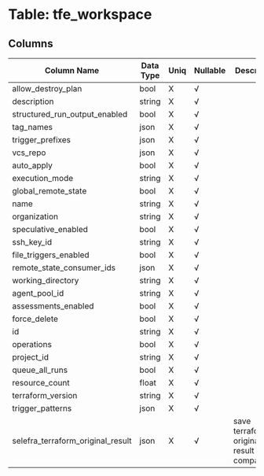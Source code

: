 # Table: tfe_workspace

## Columns 

|  Column Name   |  Data Type  | Uniq | Nullable | Description | 
|  ----  | ----  | ----  | ----  | ---- | 
| allow_destroy_plan | bool | X | √ |  | 
| description | string | X | √ |  | 
| structured_run_output_enabled | bool | X | √ |  | 
| tag_names | json | X | √ |  | 
| trigger_prefixes | json | X | √ |  | 
| vcs_repo | json | X | √ |  | 
| auto_apply | bool | X | √ |  | 
| execution_mode | string | X | √ |  | 
| global_remote_state | bool | X | √ |  | 
| name | string | X | √ |  | 
| organization | string | X | √ |  | 
| speculative_enabled | bool | X | √ |  | 
| ssh_key_id | string | X | √ |  | 
| file_triggers_enabled | bool | X | √ |  | 
| remote_state_consumer_ids | json | X | √ |  | 
| working_directory | string | X | √ |  | 
| agent_pool_id | string | X | √ |  | 
| assessments_enabled | bool | X | √ |  | 
| force_delete | bool | X | √ |  | 
| id | string | X | √ |  | 
| operations | bool | X | √ |  | 
| project_id | string | X | √ |  | 
| queue_all_runs | bool | X | √ |  | 
| resource_count | float | X | √ |  | 
| terraform_version | string | X | √ |  | 
| trigger_patterns | json | X | √ |  | 
| selefra_terraform_original_result | json | X | √ | save terraform original result for compatibility | 


